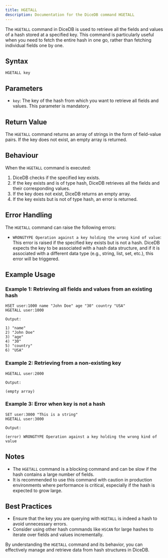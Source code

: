 ```yaml
---
title: HGETALL
description: Documentation for the DiceDB command HGETALL
---
```


The `HGETALL` command in DiceDB is used to retrieve all the fields and values of a hash stored at a specified key. This command is particularly useful when you need to fetch the entire hash in one go, rather than fetching individual fields one by one.

## Syntax

```
HGETALL key
```

## Parameters

- `key`: The key of the hash from which you want to retrieve all fields and values. This parameter is mandatory.

## Return Value

The `HGETALL` command returns an array of strings in the form of field-value pairs. If the key does not exist, an empty array is returned.

## Behaviour

When the `HGETALL` command is executed:

1. DiceDB checks if the specified key exists.
2. If the key exists and is of type hash, DiceDB retrieves all the fields and their corresponding values.
3. If the key does not exist, DiceDB returns an empty array.
4. If the key exists but is not of type hash, an error is returned.

## Error Handling

The `HGETALL` command can raise the following errors:

- `WRONGTYPE Operation against a key holding the wrong kind of value`: This error is raised if the specified key exists but is not a hash. DiceDB expects the key to be associated with a hash data structure, and if it is associated with a different data type (e.g., string, list, set, etc.), this error will be triggered.

## Example Usage

### Example 1: Retrieving all fields and values from an existing hash

```DiceDB
HSET user:1000 name "John Doe" age "30" country "USA"
HGETALL user:1000
```

`Output:`

```
1) "name"
2) "John Doe"
3) "age"
4) "30"
5) "country"
6) "USA"
```

### Example 2: Retrieving from a non-existing key

```DiceDB
HGETALL user:2000
```

`Output:`

```
(empty array)
```

### Example 3: Error when key is not a hash

```DiceDB
SET user:3000 "This is a string"
HGETALL user:3000
```

`Output:`

```
(error) WRONGTYPE Operation against a key holding the wrong kind of value
```

## Notes

- The `HGETALL` command is a blocking command and can be slow if the hash contains a large number of fields.
- It is recommended to use this command with caution in production environments where performance is critical, especially if the hash is expected to grow large.

## Best Practices

- Ensure that the key you are querying with `HGETALL` is indeed a hash to avoid unnecessary errors.
- Consider using other hash commands like `HSCAN` for large hashes to iterate over fields and values incrementally.

By understanding the `HGETALL` command and its behavior, you can effectively manage and retrieve data from hash structures in DiceDB.

